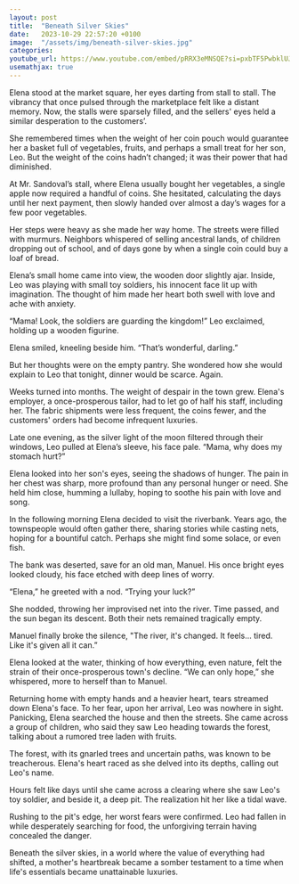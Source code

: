 ```yaml
---
layout: post
title:  "Beneath Silver Skies"
date:   2023-10-29 22:57:20 +0100
image:  "/assets/img/beneath-silver-skies.jpg"
categories:
youtube_url: https://www.youtube.com/embed/pRRX3eMNSQE?si=pxbTF5PwbklUJqyl
usemathjax: true
---
```

Elena stood at the market square, her eyes darting from stall to stall. The vibrancy that once pulsed through the marketplace felt like a distant memory. Now, the stalls were sparsely filled, and the sellers' eyes held a similar desperation to the customers’.

She remembered times when the weight of her coin pouch would guarantee her a basket full of vegetables, fruits, and perhaps a small treat for her son, Leo. But the weight of the coins hadn’t changed; it was their power that had diminished.

At Mr. Sandoval’s stall, where Elena usually bought her vegetables, a single apple now required a handful of coins. She hesitated, calculating the days until her next payment, then slowly handed over almost a day’s wages for a few poor vegetables.

Her steps were heavy as she made her way home. The streets were filled with murmurs. Neighbors whispered of selling ancestral lands, of children dropping out of school, and of days gone by when a single coin could buy a loaf of bread.

Elena’s small home came into view, the wooden door slightly ajar. Inside, Leo was playing with small toy soldiers, his innocent face lit up with imagination. The thought of him made her heart both swell with love and ache with anxiety.

“Mama! Look, the soldiers are guarding the kingdom!” Leo exclaimed, holding up a wooden figurine.

Elena smiled, kneeling beside him. “That’s wonderful, darling.”

But her thoughts were on the empty pantry. She wondered how she would explain to Leo that tonight, dinner would be scarce. Again.

Weeks turned into months. The weight of despair in the town grew. Elena's employer, a once-prosperous tailor, had to let go of half his staff, including her. The fabric shipments were less frequent, the coins fewer, and the customers' orders had become infrequent luxuries.

Late one evening, as the silver light of the moon filtered through their windows, Leo pulled at Elena’s sleeve, his face pale. “Mama, why does my stomach hurt?”

Elena looked into her son's eyes, seeing the shadows of hunger. The pain in her chest was sharp, more profound than any personal hunger or need. She held him close, humming a lullaby, hoping to soothe his pain with love and song.

In the following morning Elena decided to visit the riverbank. Years ago, the townspeople would often gather there, sharing stories while casting nets, hoping for a bountiful catch. Perhaps she might find some solace, or even fish.

The bank was deserted, save for an old man, Manuel. His once bright eyes looked cloudy, his face etched with deep lines of worry.

“Elena,” he greeted with a nod. “Trying your luck?”

She nodded, throwing her improvised net into the river. Time passed, and the sun began its descent. Both their nets remained tragically empty.

Manuel finally broke the silence, "The river, it's changed. It feels... tired. Like it's given all it can.”

Elena looked at the water, thinking of how everything, even nature, felt the strain of their once-prosperous town's decline. “We can only hope,” she whispered, more to herself than to Manuel.

Returning home with empty hands and a heavier heart, tears streamed down Elena's face. To her fear, upon her arrival, Leo was nowhere in sight. Panicking, Elena searched the house and then the streets. She came across a group of children, who said they saw Leo heading towards the forest, talking about a rumored tree laden with fruits.

The forest, with its gnarled trees and uncertain paths, was known to be treacherous. Elena's heart raced as she delved into its depths, calling out Leo's name.

Hours felt like days until she came across a clearing where she saw Leo's toy soldier, and beside it, a deep pit. The realization hit her like a tidal wave.

Rushing to the pit's edge, her worst fears were confirmed. Leo had fallen in while desperately searching for food, the unforgiving terrain having concealed the danger.

Beneath the silver skies, in a world where the value of everything had shifted, a mother's heartbreak became a somber testament to a time when life's essentials became unattainable luxuries.
